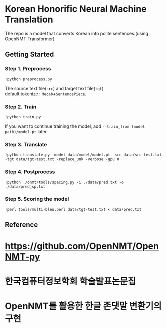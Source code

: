# Korean Honorific Neural Machine Translation  
The repo is a model that converts Korean into polite sentences.(using OpenNMT Transformer) 

## Getting Started

### Step 1. Preprocess
```
!python preprocess.py
```
The source text file(`src`) and target text file(`tgt`)  
default tokenize : `Mecab`+`SentencePiece`.

### Step 2. Train
```
!python train.py
```
If you want to continue training the model, add `--train_from (model path)/model.pt` later.

### Step 3. Translate
```
!python translate.py -model data/model/model.pt -src data/src-test.txt -tgt data/tgt-test.txt -replace_unk -verbose -gpu 0
```

### Step 4. Postprocess
```
!python ./onmt/tools/spacing.py -i ./data/pred.txt -o ./data/pred_sp.txt
```

### Step 5. Scoring the model
```
!perl tools/multi-bleu.perl data/tgt-test.txt < data/pred.txt
```

## Reference
https://github.com/OpenNMT/OpenNMT-py
=======

# 한국컴퓨터정보학회 학술발표논문집
# OpenNMT를 활용한 한글 존댓말 변환기의 구현
